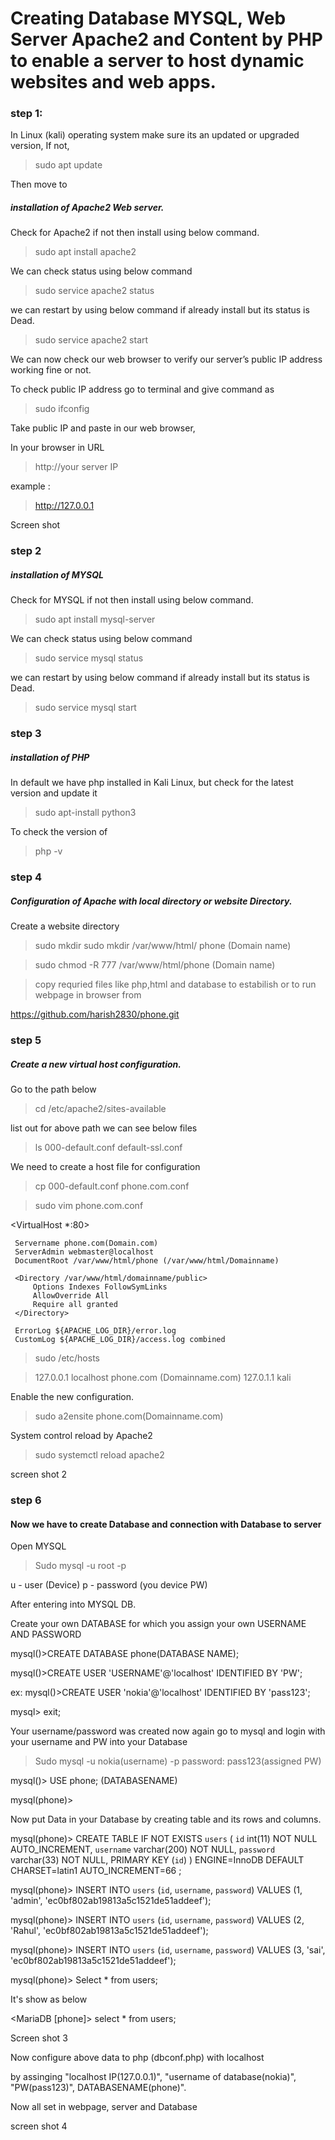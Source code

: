 # Creating Database MYSQL, Web Server Apache2 and Content by PHP to enable a server to host dynamic websites and web apps. 

### step 1:

In Linux (kali) operating system make sure its an updated or upgraded version, If not,

> sudo apt update 

Then move to 

##### installation of Apache2 Web server.

Check for Apache2 if not then install using below command.
>sudo apt install apache2

We can check status using below command 
>sudo service apache2 status

we can restart by using below command if already install but its status is Dead.
>sudo service apache2 start


We can now check our web browser to verify our server’s public IP address working fine or not.

To check public IP address go to terminal and give command as

>sudo ifconfig

Take public IP and paste in our web browser,

In your browser in URL

>http://your server IP 

example :

>http://127.0.0.1

Screen shot 



### step 2

##### installation of MYSQL

Check for MYSQL if not then install using below command.
>sudo apt install mysql-server

We can check status using below command 
>sudo service mysql status

we can restart by using below command if already install but its status is Dead.
>sudo service mysql start

### step 3

##### installation of PHP

In default we have php installed in Kali Linux, but check for the latest version and update it

>sudo apt-install python3

To check the version of 
>php -v

### step 4

##### Configuration of Apache with local directory or website Directory.

Create a website directory
>sudo mkdir sudo mkdir /var/www/html/ phone (Domain name) 

>sudo chmod -R 777 /var/www/html/phone (Domain name)

>copy requried files like php,html and database to estabilish or to run webpage in browser from 

https://github.com/harish2830/phone.git

### step 5

##### Create a new virtual host configuration.

Go to the path below 
>cd /etc/apache2/sites-available

list out for above path we can see below files
>ls
000-default.conf  default-ssl.conf 

We need to create a host file for configuration

>cp 000-default.conf phone.com.conf

>sudo vim phone.com.conf

<VirtualHost *:80>

     Servername phone.com(Domain.com)
     ServerAdmin webmaster@localhost
     DocumentRoot /var/www/html/phone (/var/www/html/Domainname)

     <Directory /var/www/html/domainname/public>
         Options Indexes FollowSymLinks
         AllowOverride All
         Require all granted
     </Directory>

     ErrorLog ${APACHE_LOG_DIR}/error.log 
     CustomLog ${APACHE_LOG_DIR}/access.log combined 
 </VirtualHost>

 >sudo /etc/hosts

 >127.0.0.1 localhost phone.com (Domainname.com)
 127.0.1.1 kali

Enable the new configuration.

>sudo a2ensite phone.com(Domainname.com)

System control reload by Apache2

>sudo systemctl reload apache2

screen shot 2

### step 6

#### Now we have to create Database and connection with Database to server

Open MYSQL

>Sudo mysql -u root -p

u - user (Device)
p - password (you device PW)

After entering into MYSQL DB.

Create your own DATABASE for which you assign your own USERNAME AND PASSWORD 

mysql()>CREATE DATABASE phone(DATABASE NAME);

mysql()>CREATE USER 'USERNAME'@'localhost' IDENTIFIED BY 'PW'; 

ex: mysql()>CREATE USER 'nokia'@'localhost' IDENTIFIED BY 'pass123'; 

mysql> exit;

Your username/password was created now again go to mysql and login with your username and PW into your Database

>Sudo mysql -u nokia(username) -p
password: pass123(assigned PW)

mysql()> USE phone; (DATABASENAME)

mysql(phone)> 

Now put Data in your Database by creating table and its rows and columns.

mysql(phone)> CREATE TABLE IF NOT EXISTS `users` (
  `id` int(11) NOT NULL AUTO_INCREMENT,
  `username` varchar(200) NOT NULL,
  `password` varchar(33) NOT NULL,
  PRIMARY KEY (`id`)
) ENGINE=InnoDB  DEFAULT CHARSET=latin1 AUTO_INCREMENT=66 ;

mysql(phone)> INSERT INTO `users` (`id`, `username`, `password`) VALUES
(1, 'admin', 'ec0bf802ab19813a5c1521de51addeef');

mysql(phone)> INSERT INTO `users` (`id`, `username`, `password`) VALUES
(2, 'Rahul', 'ec0bf802ab19813a5c1521de51addeef');

mysql(phone)> INSERT INTO `users` (`id`, `username`, `password`) VALUES
(3, 'sai', 'ec0bf802ab19813a5c1521de51addeef');

mysql(phone)> Select * from users;

It's show as below

<MariaDB [phone]> select * from users;

Screen shot 3

Now configure above data to php (dbconf.php) with localhost

by assinging "localhost IP(127.0.0.1)", "username of database(nokia)", "PW(pass123)", DATABASENAME(phone)".

Now all set in webpage, server and Database

screen shot 4















